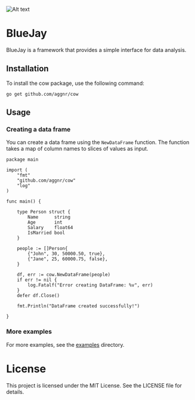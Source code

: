 ![Alt text](bluejay.ico)
# BlueJay
BlueJay is a framework that provides a simple interface for data analysis.

## Installation
To install the cow package, use the following command:
    
```
go get github.com/aggnr/cow
```

## Usage

### Creating a data frame
You can create a data frame using the `NewDataFrame` function. The function takes a map of column names to slices of values as input.

``` 
package main

import (
	"fmt"
	"github.com/aggnr/cow"
	"log"
)

func main() {

	type Person struct {
		Name      string
		Age       int
		Salary    float64
		IsMarried bool
	}

	people := []Person{
		{"John", 30, 50000.50, true},
		{"Jane", 25, 60000.75, false},
	}

	df, err := cow.NewDataFrame(people)
	if err != nil {
		log.Fatalf("Error creating DataFrame: %v", err)
	}
	defer df.Close()

	fmt.Println("DataFrame created successfully!")

}
```

### More examples
For more examples, see the [examples](examples) directory.

# License
This project is licensed under the MIT License. See the LICENSE file for details.
